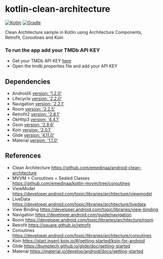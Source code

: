 # kotlin-clean-architecture
[![Kotlin](https://img.shields.io/badge/Kotlin-1.3.71-852EFF.svg)](http://kotlinlang.org) [![Gradle](https://img.shields.io/badge/Gradle-3.6.1-00303b.svg)](https://developer.android.com/studio/releases/gradle-plugin)

Clean Architecture sample in Kotlin using Architecture Components, Retrofit, Coroutines and Koin

### To run the app add your TMDb API KEY

- Get your TMDb API KEY [here](https://developers.themoviedb.org/3/getting-started/introduction)
- Open the tmdb.properties file and add your API KEY

## Dependencies

- AndroidX [version: '1.2.0'](https://mvnrepository.com/artifact/androidx.core)
- Lifecycle [version: '2.2.0'](https://mvnrepository.com/artifact/androidx.lifecycle)
- Navigation [version: '2.2.1'](https://mvnrepository.com/artifact/androidx.navigation)
- Room [version: '2.2.5'](https://mvnrepository.com/artifact/androidx.room)
- Retrofit2 [version: '2.8.1'](https://mvnrepository.com/artifact/com.squareup.retrofit2)
- OkHttp3 [version: '4.4.1'](https://mvnrepository.com/artifact/com.squareup.okhttp3)
- Gson [version: '2.8.6'](https://mvnrepository.com/artifact/com.google.code.gson)
- Koin [version: '2.0.1'](https://mvnrepository.com/artifact/org.koin)
- Glide [version: '4.11.0'](https://mvnrepository.com/artifact/com.github.bumptech.glide)
- Material [version: '1.1.0'](https://mvnrepository.com/artifact/com.google.android.material)

## References

- Clean Architecture https://github.com/emedinaa/android-clean-architecture
- MVVM + Coroutines + Sealed Classes https://github.com/emedinaa/kotlin-mvvm/tree/coroutines
- ViewModel https://developer.android.com/topic/libraries/architecture/viewmodel
- LiveData https://developer.android.com/topic/libraries/architecture/livedata
- View Binding https://developer.android.com/topic/libraries/view-binding
- Navigation https://developer.android.com/guide/navigation
- Room https://developer.android.com/topic/libraries/architecture/room
- Retrofit https://square.github.io/retrofit
- Coroutines https://developer.android.com/topic/libraries/architecture/coroutines
- Koin https://start.insert-koin.io/#/getting-started/koin-for-android
- Glide https://bumptech.github.io/glide/doc/getting-started
- Material https://material.io/develop/android/docs/getting-started
